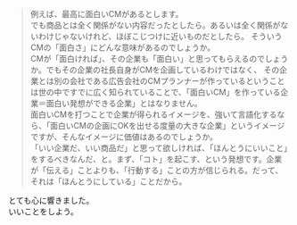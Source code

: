 >例えば、最高に面白いCMがあるとします。  
でも商品とは全く関係がない内容だったとしたら。あるいは全く関係がないわけじゃないけれど、ほぼこじつけに近いものだとしたら。
そういうCMの「面白さ」にどんな意味があるのでしょうか。  
CMが「面白ければ」、その企業も「面白い」と思ってもらえるのでしょうか。でもその企業の社長自身がCMを企画しているわけではなく、
その企業とは別の会社である広告会社のCMプランナーが作っているということは世の中ですでに広く知られていることで、「面白いCM」を作っている企業＝面白い発想ができる企業」とはなりません。  
面白いCMを打つことで企業が得られるイメージを、強いて言語化するなら、「面白いCMの企画にOKを出せる度量の大きな企業」というイメージですが、そんなイメージに価値はあるのでしょうか。  
「いい企業だ、いい商品だ」と思って欲しければ、「ほんとうにいいこと」をするべきなんだ、と。まず、「コト」を起こす、という発想です。企業が「伝える」ことよりも、「行動する」ことの方が信じられる。だって、それは「ほんとうにしている」ことだから。

とても心に響きました。  
いいことをしよう。
